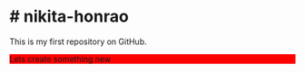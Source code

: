 <h1># nikita-honrao</h1>
<p>This is my first repository on GitHub.</p>
<p style="background:red;">Lets create something new</p>
